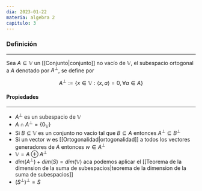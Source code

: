 ```yaml
---
dia: 2023-01-22
materia: algebra 2
capitulo: 3
---
```

### Definición
---
Sea $A \subseteq \mathbb{V}$ un [[Conjunto|conjunto]] no vacío de $\mathbb{V}$, el subespacio ortogonal a $A$ denotado por $A^\perp$, se define por

$$ A^\perp := \{x \in \mathbb{V} : \langle x, a \rangle = 0, \forall a \in A \} $$

#### Propiedades
---
 * $A^\perp$ es un subespacio de $\mathbb{V}$
 * $A \cap A^\perp = \{0_\mathbb{V}\}$
 * Si $B \subseteq \mathbb{V}$ es un conjunto no vacío tal que $B \subseteq A$ entonces $A^\perp \subseteq B^\perp$
 * Si un vector $w$ es [[Ortogonalidad|ortogonalidad]] a todos los vectores generadores de $A$ entonces $w \in A^\perp$
 * $\mathbb{V} = A \oplus A^\perp$
 * $dim(A^\perp) + dim(S) = dim(\mathbb{V})$ aca podemos aplicar el [[Teorema de la dimension de la suma de subespacios|teorema de la dimension de la suma de subespacios]]
 * $(S^\perp)^\perp = S$